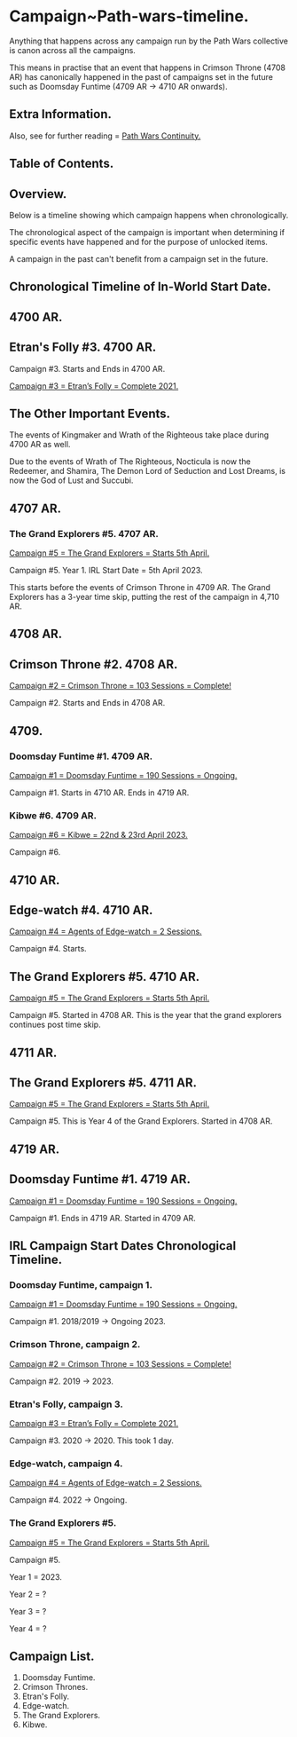 # Campaign~Path-wars-timeline.

Anything that happens across any campaign run by the Path Wars collective is canon across all the campaigns.

This means in practise that an event that happens in Crimson Throne (4708 AR) has canonically happened in the past of campaigns set in the future such as Doomsday Funtime (4709 AR → 4710 AR onwards).

## Extra Information.

Also, see for further reading = [Path Wars Continuity.](https://www.notion.so/Path-Wars-Continuity-96b0844a633f4620990f490603443f6b?pvs=21)

## Table of Contents.

## Overview.

Below is a timeline showing which campaign happens when chronologically.

The chronological aspect of the campaign is important when determining if specific events have happened and for the purpose of unlocked items.

A campaign in the past can't benefit from a campaign set in the future.

## Chronological Timeline of In-World Start Date.

## **4700 AR.**

## Etran's Folly #3. 4700 AR.

Campaign #3. Starts and Ends in 4700 AR.

[Campaign #3 = Etran’s Folly = Complete 2021.](https://www.notion.so/Campaign-3-Etran-s-Folly-Complete-2021-5588d32df1ae4007a5660137b9bcf52c?pvs=21)

## The Other Important Events.

The events of Kingmaker and Wrath of the Righteous take place during 4700 AR as well.

Due to the events of Wrath of The Righteous, Nocticula is now the Redeemer, and Shamira, The Demon Lord of Seduction and Lost Dreams, is now the God of Lust and Succubi.

## **4707 AR.**

### The Grand Explorers #5. 4707 AR.
[Campaign #5 = The Grand Explorers = Starts 5th April.](https://www.notion.so/Campaign-5-The-Grand-Explorers-Starts-5th-April-53e7007ab2a34fe1b6fe706262819e09?pvs=21)

Campaign #5. Year 1. IRL Start Date = 5th April 2023.

This starts before the events of Crimson Throne in 4709 AR.
The Grand Explorers has a 3-year time skip, putting the rest of the campaign in 4,710 AR.

## **4708 AR.**

## Crimson Throne #2. 4708 AR.
[Campaign #2 = Crimson Throne = 103 Sessions = Complete!](https://www.notion.so/Campaign-2-Crimson-Throne-103-Sessions-Complete-148b705c02f34b89a78c4a1ed0dc3246?pvs=21)

Campaign #2. Starts and Ends in 4708 AR.

## **4709.**

### Doomsday Funtime #1. 4709 AR.
[Campaign #1 = Doomsday Funtime = 190 Sessions = Ongoing.](https://www.notion.so/Campaign-1-Doomsday-Funtime-190-Sessions-Ongoing-834240a8522049f7a981e50cd7ff7667?pvs=21)

Campaign #1. Starts in 4710 AR. Ends in 4719 AR.

### Kibwe #6. 4709 AR.
[Campaign #6 = Kibwe = 22nd & 23rd April 2023.](https://www.notion.so/Campaign-6-Kibwe-22nd-23rd-April-2023-a3ffa38cb1e543c0b05ce9586f85836c?pvs=21)

Campaign #6.

## **4710 AR.**

## Edge-watch #4. 4710 AR.
[Campaign #4 = Agents of Edge-watch = 2 Sessions.](https://www.notion.so/Campaign-4-Agents-of-Edgewatch-2-Sessions-d3d160923e504e6d8d15f2c6b2bb296e?pvs=21)

Campaign #4. Starts.

## The Grand Explorers #5. 4710 AR.
[Campaign #5 = The Grand Explorers = Starts 5th April.](https://www.notion.so/Campaign-5-The-Grand-Explorers-Starts-5th-April-53e7007ab2a34fe1b6fe706262819e09?pvs=21)

Campaign #5.
Started in 4708 AR.
This is the year that the grand explorers continues post time skip.

## **4711 AR.**

## The Grand Explorers #5. 4711 AR.
[Campaign #5 = The Grand Explorers = Starts 5th April.](https://www.notion.so/Campaign-5-The-Grand-Explorers-Starts-5th-April-53e7007ab2a34fe1b6fe706262819e09?pvs=21)

Campaign #5. This is Year 4 of the Grand Explorers. Started in 4708 AR.

## 4719 AR.

## Doomsday Funtime #1. 4719 AR.
[Campaign #1 = Doomsday Funtime = 190 Sessions = Ongoing.](https://www.notion.so/Campaign-1-Doomsday-Funtime-190-Sessions-Ongoing-834240a8522049f7a981e50cd7ff7667?pvs=21)

Campaign #1. Ends in 4719 AR. Started in 4709 AR.

## IRL Campaign Start Dates Chronological Timeline.

### Doomsday Funtime, campaign 1.
[Campaign #1 = Doomsday Funtime = 190 Sessions = Ongoing.](https://www.notion.so/Campaign-1-Doomsday-Funtime-190-Sessions-Ongoing-834240a8522049f7a981e50cd7ff7667?pvs=21)

Campaign #1. 2018/2019 → Ongoing 2023.

### Crimson Throne, campaign 2.
[Campaign #2 = Crimson Throne = 103 Sessions = Complete!](https://www.notion.so/Campaign-2-Crimson-Throne-103-Sessions-Complete-148b705c02f34b89a78c4a1ed0dc3246?pvs=21)

Campaign #2. 2019 → 2023.

### Etran's Folly, campaign 3.
[Campaign #3 = Etran’s Folly = Complete 2021.](https://www.notion.so/Campaign-3-Etran-s-Folly-Complete-2021-5588d32df1ae4007a5660137b9bcf52c?pvs=21)

Campaign #3. 2020 → 2020. This took 1 day.

### Edge-watch, campaign 4.
[Campaign #4 = Agents of Edge-watch = 2 Sessions.](https://www.notion.so/Campaign-4-Agents-of-Edgewatch-2-Sessions-d3d160923e504e6d8d15f2c6b2bb296e?pvs=21)

Campaign #4. 2022 → Ongoing.

### The Grand Explorers #5.
[Campaign #5 = The Grand Explorers = Starts 5th April.](https://www.notion.so/Campaign-5-The-Grand-Explorers-Starts-5th-April-53e7007ab2a34fe1b6fe706262819e09?pvs=21)

Campaign #5.

Year 1 = 2023.

Year 2 = ?

Year 3 = ?

Year 4 = ?

## Campaign List.

1. Doomsday Funtime. 
2. Crimson Thrones. 
3. Etran's Folly. 
4. Edge-watch. 
5. The Grand Explorers. 
6. Kibwe.
